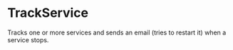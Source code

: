 # TrackService
Tracks one or more services and sends an email (tries to restart it) when a service stops.
